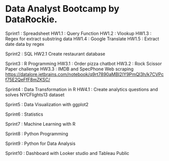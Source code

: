 # Data Analyst Bootcamp by DataRockie.

Sprint1 : Spreadsheet
  HW1.1 : Query Function
  HW1.2 : Vlookup
  HW1.3 : Regex for extract substring data
  HW1.4 : Google Translate
  HW1.5 : Extract date data by regex
  
Sprint2 : SQL
  HW2.1 Create restaurant database 
  
Sprint3 : R Programming
  HW3.1 : Order pizza chatbot
  HW3.2 : Rock Scissor Paper challenge
  HW3.3 : IMDB and SpecPhone Web scraping https://datalore.jetbrains.com/notebook/q9rt7890aMBI2IY9PmQl3h/k7CVPcf75E2QeFfF8mZKSC/
  
Sprint4 : Data Transformation in R
  HW4.1 : Create analytics questions and solves NYCFlights13 dataset 
  
Sprint5 : Data Visualization with ggplot2

Sprint6 : Statistics

Sprint7 : Machine Learning with R 

Sprint8 : Python Programming

Sprint9 : Python for Data Analysis

Sprint10 : Dashboard with Looker studio and Tableau Public
